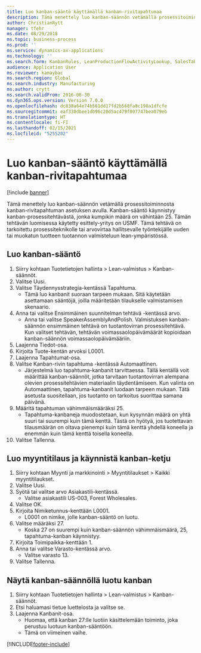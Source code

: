```yaml
---
title: Luo kanban-sääntö käyttämällä kanban-rivitapahtumaa
description: Tämä menettely luo kanban-säännön vetämällä prosessitoiminnosta kanban-rivitapahtuman asetuksen avulla.
author: ChristianRytt
manager: tfehr
ms.date: 08/29/2018
ms.topic: business-process
ms.prod: ''
ms.service: dynamics-ax-applications
ms.technology: ''
ms.search.form: KanbanRules, LeanProductionFlowActivityLookup, SalesTableListPage, SalesCreateOrder, SalesTable
audience: Application User
ms.reviewer: kamaybac
ms.search.region: Global
ms.search.industry: Manufacturing
ms.author: crytt
ms.search.validFrom: 2016-06-30
ms.dyn365.ops.version: Version 7.0.0
ms.openlocfilehash: dc838a64e74b561dd17fd2b568fa8c190a1dfcfe
ms.sourcegitcommit: eaf330dbee1db96c20d5ac479f007747bea079eb
ms.translationtype: HT
ms.contentlocale: fi-FI
ms.lasthandoff: 02/15/2021
ms.locfileid: "5255202"
---
```

# <a name="create-a-kanban-rule-using-a-kanban-line-event"></a>Luo kanban-sääntö käyttämällä kanban-rivitapahtumaa

[!include [banner](../../includes/banner.md)]

Tämä menettely luo kanban-säännön vetämällä prosessitoiminnosta kanban-rivitapahtuman asetuksen avulla. Kanban-sääntö käynnistyy kanban-prosessitehtävästä, jonka kumpikin määrä on vähintään 25. Tämän tehtävän luomisessa käytetty esittely-yritys on USMF. Tämä tehtävä on tarkoitettu prosessiteknikolle tai arvovirtaa hallitsevalle työntekijälle uuden tai muokatun tuotteen tuotannon valmisteluun lean-ympäristössä.


## <a name="create-a-kanban-rule"></a>Luo kanban-sääntö
1. Siirry kohtaan Tuotetietojen hallinta > Lean-valmistus > Kanban-säännöt.
2. Valitse Uusi.
3. Valitse Täydennysstrategia-kentässä Tapahtuma.
    * Tämä luo kanbanit suoraan tarpeen mukaan. Sitä käytetään asettamaan sääntöjä, joilla määritetään tilaukselle valmistamisen skenaario.  
4. Anna tai valitse Ensimmäinen suunnitelman tehtävä -kentässä arvo.
    * Anna tai valitse SpeakerAssemblyAndPolish. Valmistuksen kanban-säännön ensimmäinen tehtävä on tuotantovirran prosessitehtävä. Kun valitset tehtävän, tehtävän voimassaolopäivämäärät kopioidaan kanban-säännön voimassaolopäivämääriin.  
5. Laajenna Tiedot-osa.
6. Kirjoita Tuote-kentän arvoksi L0001.
7. Laajenna Tapahtumat-osa.
8. Valitse Kanban-rivin tapahtuma -kentässä Automaattinen.
    * Järjestelmä luo tapahtuma-kanbanit tarvittaessa.  Tällä kentällä voit määrittää kanban-säännöt, jotka tarvitaan tuotantovirran alempana olevien prosessitehtävien materiaalin täydentämiseen. Kun valinta on Automaattinen, tapahtuma-kanbanit luodaan tarpeen mukaan. Tätä asetusta suositellaan, jos tuotanto on tarkoitus suorittaa samana päivänä.  
9. Määritä tapahtuman vähimmäismääräksi 25.
    * Tapahtuma-kanbaneja muodostetaan, kun kysynnän määrä on yhtä suuri tai suurempi kuin tämä kenttä. Tästä on hyötyä, jos tuotettavan tilausmäärän on oltava pienempi kuin tämä kenttä yhdellä koneella ja enemmän kuin tämä kenttä toisella koneella.  
10. Valitse Tallenna.

## <a name="create-sales-order-and-trigger-kanban-chain"></a>Luo myyntitilaus ja käynnistä kanban-ketju
1. Siirry kohtaan Myynti ja markkinointi > Myyntitilaukset > Kaikki myyntitilaukset.
2. Valitse Uusi.
3. Syötä tai valitse arvo Asiakastili-kentässä.
    * Valitse asiakastili US-003, Forest Wholesales.  
4. Valitse OK.
5. Kirjoita Nimiketunnus-kenttään L0001.
    * L0001 on nimike, jolle kanban-sääntö on luotu.  
6. Valitse määräksi 27.
    * Koska 27 on suurempi kuin kanban-säännön vähimmäismäärä, 25, tapahtuma-kanban käynnistyy.  
7. Kirjoita Toimipaikka-kenttään 1.
8. Anna tai valitse Varasto-kentässä arvo.
    * Valitse varasto 13.  
9. Valitse Tallenna.

## <a name="view-the-kanban-generated-by-the-kanban-rule"></a>Näytä kanban-säännöllä luotu kanban
1. Siirry kohtaan Tuotetietojen hallinta > Lean-valmistus > Kanban-säännöt.
2. Etsi haluamasi tietue luettelosta ja valitse se.
3. Laajenna Kanbanit-osa.
    * Huomaa, että kanban 27:lle luotiin käsittelemään toiminto, joka perustuu luotuun kanban-sääntöön.  
    * Tämä on viimeinen vaihe.  



[!INCLUDE[footer-include](../../../includes/footer-banner.md)]
